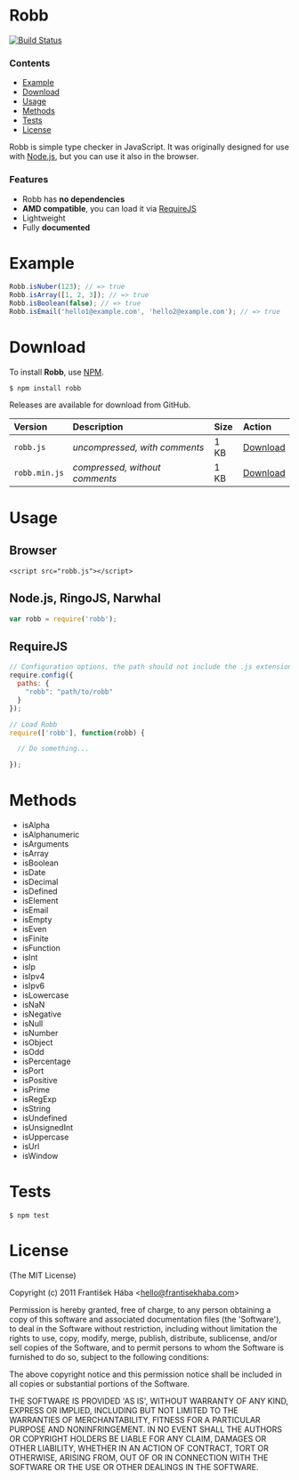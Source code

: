# Robb

[![Build Status](https://secure.travis-ci.org/Baggz/Robb.png)](http://travis-ci.org/Baggz/Robb)

### Contents

* [Example](#example)
* [Download](#download)
* [Usage](#usage)
* [Methods](#methods)
* [Tests](#tests)
* [License](#license)

Robb is simple type checker in JavaScript. It was originally designed for use with [Node.js](http://nodejs.org/), but you can use it also in the browser.

### Features

* Robb has **no dependencies**
* **AMD compatible**, you can load it via [RequireJS](https://github.com/jrburke/requirejs)
* Lightweight
* Fully **documented**

<a name="example"></a>
# Example

```javascript
Robb.isNuber(123); // => true
Robb.isArray([1, 2, 3]); // => true
Robb.isBoolean(false); // => true
Robb.isEmail('hello1@example.com', 'hello2@example.com'); // => true
```

<a name="download"></a>
# Download

To install **Robb**, use [NPM](http://npmjs.org/).

```
$ npm install robb
```

Releases are available for download from GitHub.

| **Version** | **Description** | **Size** | **Action** |
|:------------|:----------------|:---------|:-----------|
| `robb.js` | *uncompressed, with comments* | 1 KB | [Download](https://raw.github.com/Baggz/Robb/master/src/robb.js) |
| `robb.min.js` | *compressed, without comments* | 1 KB | [Download](https://raw.github.com/Baggz/Robb/master/dist/robb.min.js) |

<a name="usage"></a>
# Usage

## Browser

```
<script src="robb.js"></script>
```

## Node.js, RingoJS, Narwhal

```javascript
var robb = require('robb');
```

## RequireJS

```javascript
// Configuration options, the path should not include the .js extension
require.config({
  paths: {
    "robb": "path/to/robb"
  }
});

// Load Robb
require(['robb'], function(robb) {

  // Do something...

});
```
<a name="methods"></a>
# Methods

* isAlpha
* isAlphanumeric
* isArguments
* isArray
* isBoolean
* isDate
* isDecimal
* isDefined
* isElement
* isEmail
* isEmpty
* isEven
* isFinite
* isFunction
* isInt
* isIp
* isIpv4
* isIpv6
* isLowercase
* isNaN
* isNegative
* isNull
* isNumber
* isObject
* isOdd
* isPercentage
* isPort
* isPositive
* isPrime
* isRegExp
* isString
* isUndefined
* isUnsignedInt
* isUppercase
* isUrl
* isWindow

<a name="tests"></a>
# Tests

```
$ npm test
```

<a name="license"></a>
# License

(The MIT License)

Copyright (c) 2011 František Hába &lt;hello@frantisekhaba.com&gt;

Permission is hereby granted, free of charge, to any person obtaining a copy of this software and associated documentation files (the 'Software'), to deal in the Software without restriction, including without limitation the rights to use, copy, modify, merge, publish, distribute, sublicense, and/or sell copies of the Software, and to permit persons to whom the Software is furnished to do so, subject to the following conditions:

The above copyright notice and this permission notice shall be included in all copies or substantial portions of the Software.

THE SOFTWARE IS PROVIDED 'AS IS', WITHOUT WARRANTY OF ANY KIND, EXPRESS OR IMPLIED, INCLUDING BUT NOT LIMITED TO THE WARRANTIES OF MERCHANTABILITY, FITNESS FOR A PARTICULAR PURPOSE AND NONINFRINGEMENT. IN NO EVENT SHALL THE AUTHORS OR COPYRIGHT HOLDERS BE LIABLE FOR ANY CLAIM, DAMAGES OR OTHER LIABILITY, WHETHER IN AN ACTION OF CONTRACT, TORT OR OTHERWISE, ARISING FROM, OUT OF OR IN CONNECTION WITH THE SOFTWARE OR THE USE OR OTHER DEALINGS IN THE SOFTWARE.